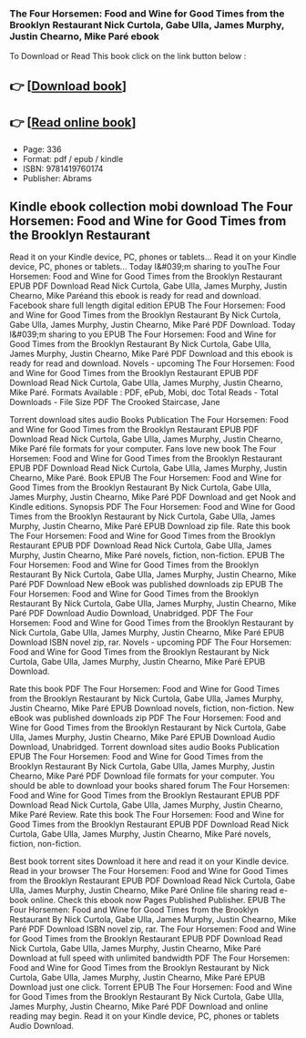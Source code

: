 ### The Four Horsemen: Food and Wine for Good Times from the Brooklyn Restaurant Nick Curtola, Gabe Ulla, James Murphy, Justin Chearno, Mike Paré ebook

To Download or Read This book click on the link button below :

## 👉  [**[Download book](http://ebooksharez.info/download.php?group=book&from=github.com&id=719579&lnk=1065 "Download book")**]

## 👉  [**[Read online book](http://ebooksharez.info/download.php?group=book&from=github.com&id=719579&lnk=1065 "Read online book")**]


* Page: 336
* Format: pdf / epub / kindle
* ISBN: 9781419760174
* Publisher: Abrams



## Kindle ebook collection mobi download The Four Horsemen: Food and Wine for Good Times from the Brooklyn Restaurant


Read it on your Kindle device, PC, phones or tablets... Read it on your Kindle device, PC, phones or tablets... Today I&amp;#039;m sharing to youThe Four Horsemen: Food and Wine for Good Times from the Brooklyn Restaurant EPUB PDF Download Read Nick Curtola, Gabe Ulla, James Murphy, Justin Chearno, Mike Paréand this ebook is ready for read and download. Facebook share full length digital edition EPUB The Four Horsemen: Food and Wine for Good Times from the Brooklyn Restaurant By Nick Curtola, Gabe Ulla, James Murphy, Justin Chearno, Mike Paré PDF Download. Today I&amp;#039;m sharing to you EPUB The Four Horsemen: Food and Wine for Good Times from the Brooklyn Restaurant By Nick Curtola, Gabe Ulla, James Murphy, Justin Chearno, Mike Paré PDF Download and this ebook is ready for read and download. Novels - upcoming The Four Horsemen: Food and Wine for Good Times from the Brooklyn Restaurant EPUB PDF Download Read Nick Curtola, Gabe Ulla, James Murphy, Justin Chearno, Mike Paré. Formats Available : PDF, ePub, Mobi, doc Total Reads - Total Downloads - File Size PDF The Crooked Staircase, Jane

Torrent download sites audio Books Publication The Four Horsemen: Food and Wine for Good Times from the Brooklyn Restaurant EPUB PDF Download Read Nick Curtola, Gabe Ulla, James Murphy, Justin Chearno, Mike Paré file formats for your computer. Fans love new book The Four Horsemen: Food and Wine for Good Times from the Brooklyn Restaurant EPUB PDF Download Read Nick Curtola, Gabe Ulla, James Murphy, Justin Chearno, Mike Paré. Book EPUB The Four Horsemen: Food and Wine for Good Times from the Brooklyn Restaurant By Nick Curtola, Gabe Ulla, James Murphy, Justin Chearno, Mike Paré PDF Download and get Nook and Kindle editions. Synopsis PDF The Four Horsemen: Food and Wine for Good Times from the Brooklyn Restaurant by Nick Curtola, Gabe Ulla, James Murphy, Justin Chearno, Mike Paré EPUB Download zip file. Rate this book The Four Horsemen: Food and Wine for Good Times from the Brooklyn Restaurant EPUB PDF Download Read Nick Curtola, Gabe Ulla, James Murphy, Justin Chearno, Mike Paré novels, fiction, non-fiction. EPUB The Four Horsemen: Food and Wine for Good Times from the Brooklyn Restaurant By Nick Curtola, Gabe Ulla, James Murphy, Justin Chearno, Mike Paré PDF Download New eBook was published downloads zip EPUB The Four Horsemen: Food and Wine for Good Times from the Brooklyn Restaurant By Nick Curtola, Gabe Ulla, James Murphy, Justin Chearno, Mike Paré PDF Download Audio Download, Unabridged. PDF The Four Horsemen: Food and Wine for Good Times from the Brooklyn Restaurant by Nick Curtola, Gabe Ulla, James Murphy, Justin Chearno, Mike Paré EPUB Download ISBN novel zip, rar. Novels - upcoming PDF The Four Horsemen: Food and Wine for Good Times from the Brooklyn Restaurant by Nick Curtola, Gabe Ulla, James Murphy, Justin Chearno, Mike Paré EPUB Download.

Rate this book PDF The Four Horsemen: Food and Wine for Good Times from the Brooklyn Restaurant by Nick Curtola, Gabe Ulla, James Murphy, Justin Chearno, Mike Paré EPUB Download novels, fiction, non-fiction. New eBook was published downloads zip PDF The Four Horsemen: Food and Wine for Good Times from the Brooklyn Restaurant by Nick Curtola, Gabe Ulla, James Murphy, Justin Chearno, Mike Paré EPUB Download Audio Download, Unabridged. Torrent download sites audio Books Publication EPUB The Four Horsemen: Food and Wine for Good Times from the Brooklyn Restaurant By Nick Curtola, Gabe Ulla, James Murphy, Justin Chearno, Mike Paré PDF Download file formats for your computer. You should be able to download your books shared forum The Four Horsemen: Food and Wine for Good Times from the Brooklyn Restaurant EPUB PDF Download Read Nick Curtola, Gabe Ulla, James Murphy, Justin Chearno, Mike Paré Review. Rate this book The Four Horsemen: Food and Wine for Good Times from the Brooklyn Restaurant EPUB PDF Download Read Nick Curtola, Gabe Ulla, James Murphy, Justin Chearno, Mike Paré novels, fiction, non-fiction.

Best book torrent sites Download it here and read it on your Kindle device. Read in your browser The Four Horsemen: Food and Wine for Good Times from the Brooklyn Restaurant EPUB PDF Download Read Nick Curtola, Gabe Ulla, James Murphy, Justin Chearno, Mike Paré Online file sharing read e-book online. Check this ebook now Pages Published Publisher. EPUB The Four Horsemen: Food and Wine for Good Times from the Brooklyn Restaurant By Nick Curtola, Gabe Ulla, James Murphy, Justin Chearno, Mike Paré PDF Download ISBN novel zip, rar. The Four Horsemen: Food and Wine for Good Times from the Brooklyn Restaurant EPUB PDF Download Read Nick Curtola, Gabe Ulla, James Murphy, Justin Chearno, Mike Paré Download at full speed with unlimited bandwidth PDF The Four Horsemen: Food and Wine for Good Times from the Brooklyn Restaurant by Nick Curtola, Gabe Ulla, James Murphy, Justin Chearno, Mike Paré EPUB Download just one click. Torrent EPUB The Four Horsemen: Food and Wine for Good Times from the Brooklyn Restaurant By Nick Curtola, Gabe Ulla, James Murphy, Justin Chearno, Mike Paré PDF Download and online reading may begin. Read it on your Kindle device, PC, phones or tablets Audio Download.





